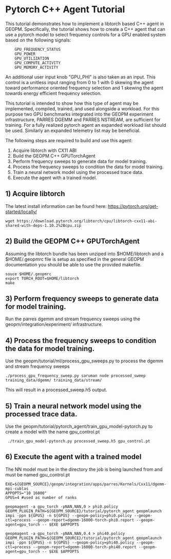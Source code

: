 # Pytorch C++ Agent Tutorial

This tutorial demonstrates how to implement a libtorch based C++ agent in GEOPM.
Specifically, the tutorial shows how to create a C++ agent that can use a pytorch model
to select frequency controls for a GPU enabled system based on the following signals:
```
    GPU_FREQUENCY_STATUS
    GPU_POWER
    GPU_UTILIZATION
    GPU_COMPUTE_ACTIVITY
    GPU_MEMORY_ACTIVITY
```
An additional user input knob "GPU_PHI" is also taken as an input.  This control is a unitless
input ranging from 0 to 1 with 0 skewing the agent toward performance oriented frequency selection
and 1 skewing the agent towards energy efficient frequency selection.

This tutorial is intended to show how this type of agent may be implemented, compiled, trained,
and used alongside a workload.  For this purpose two GPU benchmarks integrated into the GEOPM
experiment infrastructure, PARRES DGEMM and PARRES NSTREAM, are sufficient for training.
For a fully realized pytorch agent an expanded workload list  should be used.  Similarly an
expanded telemetry list may be beneficial.


The following steps are required to build and use this agent:
1. Acquire libtorch with CX11 ABI
2. Build the GEOPM C++ GPUTorchAgent
3. Perform frequency sweeps to generate data for model training.
4. Process the frequency sweeps to condition the data for model training.
5. Train a neural network model using the processed trace data.
6. Execute the agent with a trained model.


## 1) Acquire libtorch
The latest install information can be found here: https://pytorch.org/get-started/locally/

```
wget https://download.pytorch.org/libtorch/cpu/libtorch-cxx11-abi-shared-with-deps-1.10.2%2Bcpu.zip
```

## 2) Build the GEOPM C++ GPUTorchAgent
Assuming the libtorch bundle has been unziped into $HOME/libtorch and a $HOME/.geopmrc file is setup
as specified in the general GEOPM documentation you should be able to use the provided makefile.

```
souce $HOME/.geopmrc
export TORCH_ROOT=$HOME/libtorch
make
```

## 3) Perform frequency sweeps to generate data for model training.
Run the parres dgemm and stream frequency sweeps using the geopm/integration/experiment/
infrastructure.

## 4) Process the frequency sweeps to condition the data for model training.
Use the geopm/tutorial/ml/process_gpu_sweeps.py to process the dgemm and stream frequency sweeps
```
./process_gpu_frequency_sweep.py saruman node processed_sweep training_data/dgemm/ training_data/stream/
```
This will result in a processed_sweep.h5 output.

## 5) Train a neural network model using the processed trace data.
Use the geopm/tutorial/pytorch_agent/train_gpu_model-pytorch.py to create a model with the name gpu_control.pt
```
 ./train_gpu_model-pytorch.py processed_sweep.h5 gpu_control.pt
```

## 6) Execute the agent with a trained model
The NN model must be in the directory the job is being launched from and must be named gpu_control.pt

```
EXE=${GEOPM_SOURCE}/geopm/integration/apps/parres/Kernels/Cxx11/dgemm-mpi-cublas
APPOPTS="10 16000"
GPUS=4 #used as number of ranks

geopmagent -a gpu_torch -pNAN,NAN,0 > phi0.policy
GEOPM_PLUGIN_PATH=${GEOPM_SOURCE}/tutorial/pytorch_agent geopmlaunch impi -ppn ${GPUS} -n ${GPUS} --geopm-policy=phi0.policy --geopm-ctl=process --geopm-report=dgemm-16000-torch-phi0.report --geopm-agent=gpu_torch -- $EXE $APPOPTS

geopmagent -a gpu_torch -pNAN,NAN,0.4 > phi40.policy
GEOPM_PLUGIN_PATH=${GEOPM_SOURCE}/tutorial/pytorch_agent geopmlaunch impi -ppn ${GPUS} -n ${GPUS} --geopm-policy=phi40.policy --geopm-ctl=process --geopm-report=dgemm-16000-torch-phi40.report --geopm-agent=gpu_torch -- $EXE $APPOPTS
```
